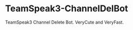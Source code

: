 TeamSpeak3-ChannelDelBot
========================

TeamSpeak3 Channel Delete Bot. VeryCute and VeryFast.
